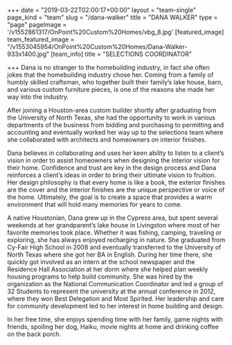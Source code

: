 +++
date = "2019-03-22T02:00:17+00:00"
layout = "team-single"
page_kind = "team"
slug = "/dana-walker"
title = "DANA WALKER"
type = "page"
pageImage = '/v1552861317/OnPoint%20Custom%20Homes/vbg_8.jpg'
[featured_image]
team_featured_image = "/v1553045954/OnPoint%20Custom%20Homes/Dana-Walker-933x1400.jpg"
[team_info]
title = "SELECTIONS COORDINATOR"

+++
Dana is no stranger to the homebuilding industry, in fact she often jokes that the homebuilding industry chose her. Coming from a family of humbly skilled craftsman, who together built their family’s lake house, barn, and various custom furniture pieces, is one of the reasons she made her way into the industry.

After joining a Houston-area custom builder shortly after graduating from the University of North Texas, she had the opportunity to work in various departments of the business from bidding and purchasing to permitting and accounting and eventually worked her way up to the selections team where she collaborated with architects and homeowners on interior finishes.

Dana believes in collaborating and uses her keen ability to listen to a client’s vision in order to assist homeowners when designing the interior vision for their home. Confidence and trust are key in the design process and Dana reinforces a client’s ideas in order to bring their ultimate vision to fruition. Her design philosophy is that every home is like a book, the exterior finishes are the cover and the interior finishes are the unique perspective or voice of the home. Ultimately, the goal is to create a space that provides a warm environment that will hold many memories for years to come.

A native Houstonian, Dana grew up in the Cypress area, but spent several weekends at her grandparent’s lake house in Livingston where most of her favorite memories took place. Whether it was fishing, camping, traveling or exploring, she has always enjoyed recharging in nature. She graduated from Cy-Fair High School in 2008 and eventually transferred to the University of North Texas where she got her BA in English. During her time there, she quickly got involved as an intern at the school newspaper and the Residence Hall Association at her dorm where she helped plan weekly housing programs to help build community. She was hired by the organization as the National Communication Coordinator and led a group of 32 Students to represent the university at the annual conference in 2012, where they won Best Delegation and Most Spirited. Her leadership and care for community development led to her interest in home building and design.

In her free time, she enjoys spending time with her family, game nights with friends, spoiling her dog, Haiku, movie nights at home and drinking coffee on the back porch.